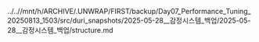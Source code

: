 ../..//mnt/h/ARCHIVE/.UNWRAP/FIRST/backup/Day07_Performance_Tuning_20250813_1503/src/duri_snapshots/2025-05-28__감정시스템_백업/2025-05-28__감정시스템_백업/structure.md